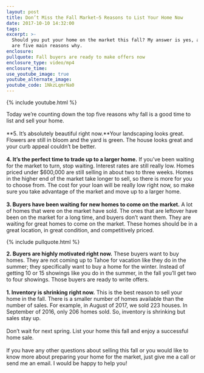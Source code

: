 ```yaml
---
layout: post
title: Don’t Miss the Fall Market—5 Reasons to List Your Home Now
date: 2017-10-10 14:32:00
tags:
excerpt: >-
  Should you put your home on the market this fall? My answer is yes, and there
  are five main reasons why.
enclosure:
pullquote: Fall buyers are ready to make offers now
enclosure_type: video/mp4
enclosure_time:
use_youtube_image: true
youtube_alternate_image:
youtube_code: 1NkzLqmrNa0
---
```



{% include youtube.html %}

Today we’re counting down the top five reasons why fall is a good time to list and sell your home. <br><br>**5. It’s absolutely beautiful right now.**Your landscaping looks great. Flowers are still in bloom and the yard is green. The house looks great and your curb appeal couldn’t be better.  <br><br>**4. It’s the perfect time to trade up to a larger home.** If you’ve been waiting for the market to turn, stop waiting. Interest rates are still really low. Homes priced under $600,000 are still selling in about two to three weeks. Homes in the higher end of the market take longer to sell, so there is more for you to choose from. The cost for your loan will be really low right now, so make sure you take advantage of the market and move up to a larger home. <br><br>**3. Buyers have been waiting for new homes to come on the market.** A lot of homes that were on the market have sold. The ones that are leftover have been on the market for a long time, and buyers don’t want them. They are waiting for great homes to come on the market. These homes should be in a great location, in great condition, and competitively priced.

{% include pullquote.html %}

**2. Buyers are highly motivated right now.** These buyers want to buy homes. They are not coming up to Tahoe for vacation like they do in the summer; they specifically want to buy a home for the winter. Instead of getting 10 or 15 showings like you do in the summer, in the fall you’ll get two to four showings. Those buyers are ready to write offers. <br><br>**1. Inventory is shrinking right now.** This is the best reason to sell your home in the fall. There is a smaller number of homes available than the number of sales. For example, in August of 2017, we sold 223 houses. In September of 2016, only 206 homes sold. So, inventory is shrinking but sales stay up.<br><br>Don’t wait for next spring. List your home this fall and enjoy a successful home sale. <br><br>If you have any other questions about selling this fall or you would like to know more about preparing your home for the market, just give me a call or send me an email. I would be happy to help you!
